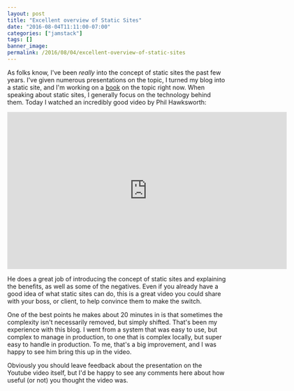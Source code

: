 ```yaml
---
layout: post
title: "Excellent overview of Static Sites"
date: "2016-08-04T11:11:00-07:00"
categories: ["jamstack"]
tags: []
banner_image: 
permalink: /2016/08/04/excellent-overview-of-static-sites
---
```


As folks know, I've been *really* into the concept of static sites the past few years. I've given numerous presentations on the topic, I turned my blog into a static site, and I'm working on a [book](https://www.raymondcamden.com/2016/07/21/my-next-book-working-with-static-sites/) on the topic right now. When speaking about static sites, I generally focus on the technology behind them. Today I watched an incredibly good video by Phil Hawksworth:

<!--more--> 

<iframe width="640" height="360" src="https://www.youtube.com/embed/_cuZcnJIjls?rel=0" frameborder="0" allowfullscreen></iframe>

He does a great job of introducing the concept of static sites and explaining the benefits, as well as some of the negatives. Even if you already have a good idea of what static sites can do, this is a great video you could share with your boss, or client, to help convince them to make the switch.

One of the best points he makes about 20 minutes in is that sometimes the complexity isn't necessarily removed, but simply shifted. That's been my experience with this blog. I went from a system that was easy to use, but complex to manage in production, to one that is complex locally, but super easy to handle in production. To me, that's a big improvement, and I was happy to see him bring this up in the video.

Obviously you should leave feedback about the presentation on the Youtube video itself, but I'd be happy to see any comments here about how useful (or not) you thought the video was.